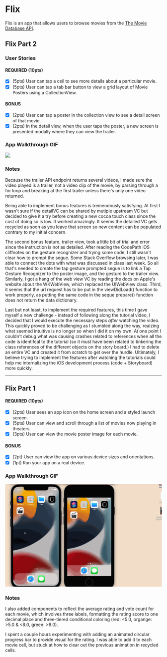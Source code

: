 # Flix

Flix is an app that allows users to browse movies from the [The Movie Database API](http://docs.themoviedb.apiary.io/#).

## Flix Part 2

### User Stories

#### REQUIRED (10pts)
- [x] (5pts) User can tap a cell to see more details about a particular movie.
- [x] (5pts) User can tap a tab bar button to view a grid layout of Movie Posters using a CollectionView.

#### BONUS
- [x] (2pts) User can tap a poster in the collection view to see a detail screen of that movie.
- [x] (2pts) In the detail view, when the user taps the poster, a new screen is presented modally where they can view the trailer.

### App Walkthrough GIF
<img src="https://github.com/oustella/Flix/blob/master/demo_week2.gif" width=600><br>

### Notes
Because the trailer API endpoint returns several videos, I made sure the video played is a trailer, not a video clip of the movie, by parsing through a for loop and breaking at the first trailer unless there's only one video returned.

Being able to implement bonus features is tremendously satisfying. At first I wasn't sure if the detailVC can be shared by mutiple upstream VC but decided to give it a try before creating a new cocoa touch class since the cost of doing so is low. It worked amazingly. It seems the detailed VC gets recycled as soon as you leave that screen so new content can be populated contrary to my initial concern.

The second bonus feature, trailer view, took a little bit of trial and error since the instruction is not as detailed. After reading the CodePath iOS cliffnotes on the gesture recognizer and trying some code, I still wasn't clear how to prompt the segue. Some Stack Overflow browsing later, I was able to connect the dots with what was discussed in class last week. So all that's needed to create the tap gesture prompted segue is to link a Tap Gesture Recognizer to the poster image, and the gesture to the trailer view. Similarly, I got a hang of the web view VC by reading the docs on Apple's website about the WKWebView, which replaced the UIWebView class. Third, it seems that the url request has to be put in the viewDidLoad() function to work properly, as putting the same code in the seque prepare() function does not return the data dictionary. 

Last but not least, to implement the required features, this time I gave myself a new challenge - instead of following along the tutorial video, I decided that I would execute the necessary steps _after_ watching the video. This quickly proved to be challenging as I stumbled along the way, realzing what seemed intuitive is no longer so when I did it on my own. At one point I couldn't debug what was causing crashes related to references when all the code is identifcal to the tutorial (so it must have been related to tinkering the class references of the different objects on the story board.) I had to delete an entire VC and created it from scratch to get over the hurdle. Ultimately, I believe trying to implement the features after watching the tutorials could help me internalizing the iOS development process (code + Storyboard) more quickly.

---

## Flix Part 1

#### REQUIRED (10pts)
- [X] (2pts) User sees an app icon on the home screen and a styled launch screen.
- [X] (5pts) User can view and scroll through a list of movies now playing in theaters.
- [X] (3pts) User can view the movie poster image for each movie.

#### BONUS
- [X] (2pt) User can view the app on various device sizes and orientations.
- [X] (1pt) Run your app on a real device.

### App Walkthrough GIF
<img src="https://github.com/oustella/Flix/blob/master/demo.gif" width=600><br>

### Notes
I also added components to reflect the average rating and vote count for each movie, which involves three labels, formatting the rating score to one decimal place and three-tiered conditional coloring (red: <5.0, organge: >5.0 & <8.0, green: >8.0). 

I spent a couple hours experimenting with adding an animated circular progress bar to provide visual for the rating. I was able to add it to each movie cell, but stuck at how to clear out the previous animation in recycled cells. 
